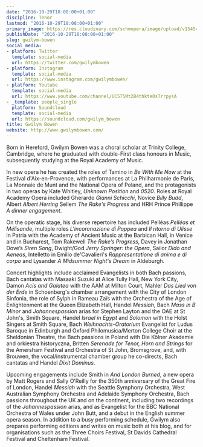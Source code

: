 ```yaml
---
date: "2016-10-29T18:08:00+01:00"
discipline: Tenor
lastmod: "2016-10-29T18:08:00+01:00"
primary_image: https://res.cloudinary.com/schmopera/image/upload/v1545409169/media/webhook-uploads/1477760658780/Gwilym%20Bowen.jpg.jpg
publishDate: "2016-10-29T18:08:00+01:00"
slug: gwilym-bowen
social_media:
- platform: Twitter
  template: social-media
  url: https://twitter.com/gwilymbowen
- platform: Instagram
  template: social-media
  url: https://www.instagram.com/gwilymbowen/
- platform: Youtube
  template: social-media
  url: https://www.youtube.com/channel/UC575Mt2B4thkte0sTrrpysA
- _template: people_single
  platform: Soundcloud
  template: social-media
  url: https://soundcloud.com/gwilym_bowen
title: Gwilym Bowen
website: http://www.gwilymbowen.com/
---
```


Born in Hereford, Gwilym Bowen was a choral scholar at Trinity College, Cambridge, where he graduated with double-First class honours in Music, subsequently studying at the Royal Academy of Music.

In new opera he has created the roles of Tamino in *Be With Me Now* at the Festival d'Aix-en-Provence, with performances at La Philharmonie de Paris, La Monnaie de Munt and the National Opera of Poland, and the protagonists in two operas by Kate Whitley, *Unknown Position* and *0520*. Roles at Royal Academy Opera included Gherardo *Gianni Schicchi*, Novice *Billy Budd*, Albert *Albert Herring* Sellem *The Rake's Progress* and HRH Prince Phillippe *A dinner engagement*.

On the operatic stage, his diverse repertoire has included Pelléas *Pelléas et Mélisande*, multiple roles *L'incoronazione di Poppea* and *Il ritorno di Ulisse* in Patria with the Academy of Ancient Music at the Barbican Hall, in Venice and in Bucharest, Tom Rakewell *The Rake’s Progress*, Davey in Jonathan Dove’s *Siren Song*, Dwight/God *Jerry Springer: the Opera*, Sailor *Dido and Aeneas*, Intelletto in Emilio de'Cavalieri's *Rappresentatione di anima e di corpo* and Lysander *A Midsummer Night's Dream* in Aldeburgh. 

Concert highlights include acclaimed Evangelists in both Bach passions, Bach cantatas with Masaaki Suzuki at Alice Tully Hall, New York City, Damon *Acis and Galatea* with the AAM at Milton Court, Mahler *Das Lied von der Erde* in Schoenberg's chamber arrangement with the City of London Sinfonia, the role of Sylph in Rameau Zaïs with the Orchestra of the Age of Enlightenment at the Queen Elizabeth Hall, Handel *Messiah*, Bach *Mass in B Minor* and *Johannespassion* arias for Stephen Layton and the OAE at St John's, Smith Square, Handel *Israel in Egypt* and *Solomon* with the Holst Singers at Smith Square, Bach *Weihnachts-Oratorium* Evangelist for Ludus Baroque in Edinburgh and Oxford Philomusica/Merton College Choir at the Sheldonian Theatre, the Bach passions in Poland with Die Kölner Akademie and orkiestra historyczna, Britten *Serenade for Tenor, Horn and Strings* for the Amersham Festival and Orchestra of St John, Bromsgrove, and, with Brouwen, the vocal/instrumental chamber group he co-directs, Bach cantatas and Handel *Dixit Dominus*.

Upcoming engagements include Smith in *And London Burned*, a new opera by Matt Rogers and Sally O’Reilly for the 350th anniversary of the Great Fire of London, Handel *Messiah* with the Seattle Symphony Orchestra, West Australian Symphony Orchestra and Adelaide Symphony Orchestra, Bach passions throughout the UK and on the continent, including two recordings of the *Johannespassion* arias, and as Evangelist for the BBC National Orchestra of Wales under John Butt, and a debut in the English summer opera season. In addition to a busy performing schedule, Gwilym also prepares performing editions and writes on music both at his blog, and for organisations such as the Three Choirs Festival, St Davids Cathedral Festival and Cheltenham Festival.
